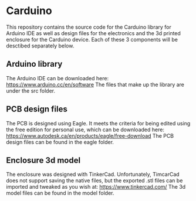 # Carduino

This repository contains the source code for the Carduino library for Arduino IDE as well as design files for the electronics and the 3d printed enclosure for the Carduino device.  Each of these 3 components will be desctibed separately below.

## Arduino library
The Arduino IDE can be downloaded here:
https://www.arduino.cc/en/software
The files that make up the library are under the src folder.

## PCB design files
The PCB is designed using Eagle.  It meets the criteria for being edited using the free edition for personal use, which can be downloaded here:
https://www.autodesk.ca/en/products/eagle/free-download
The PCB design files can be found in the eagle folder.

## Enclosure 3d model
The enclosure was designed with TinkerCad.  Unfortunately, TimcarCad does not support saving the native files, but the exported .stl files can be imported and tweaked as you wish at:
https://www.tinkercad.com/
The 3d model files can be found in the model folder.

